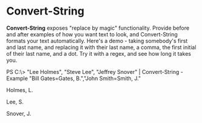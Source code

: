 # Convert-String
**Convert-String** exposes "replace by magic" functionality. Provide before and after examples of how you want text to look, and Convert-String formats your text automatically. Here's a demo - taking somebody's first and last name, and replacing it with their last name, a comma, the first initial of their last name, and a dot. Try it with a regex, and see how long it takes you.

PS C:\\&gt; "Lee Holmes", "Steve Lee", "Jeffrey Snover" | Convert-String -Example "Bill Gates=Gates, B.","John Smith=Smith, J."

Holmes, L.

Lee, S.

Snover, J.

